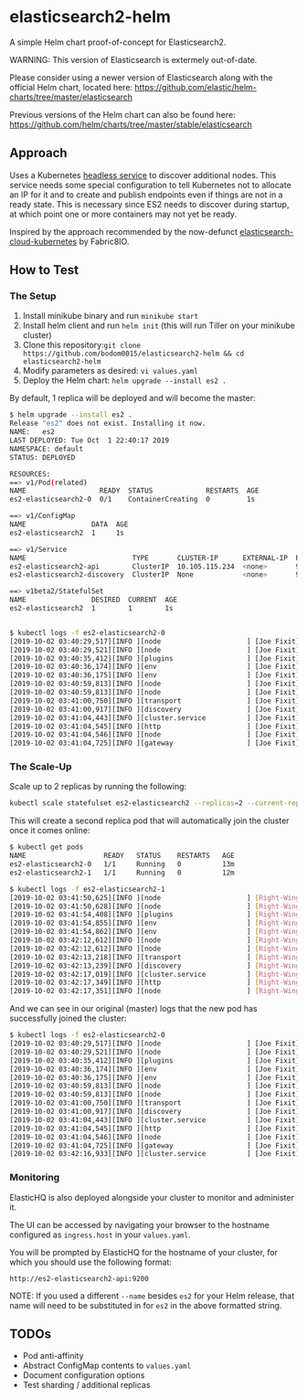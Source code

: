 # elasticsearch2-helm
A simple Helm chart proof-of-concept for Elasticsearch2.

WARNING: This version of Elasticsearch is extermely out-of-date.

Please consider using a newer version of Elasticsearch along with the official Helm chart, located here: https://github.com/elastic/helm-charts/tree/master/elasticsearch

Previous versions of the Helm chart can also be found here: https://github.com/helm/charts/tree/master/stable/elasticsearch

## Approach
Uses a Kubernetes [headless service](https://kubernetes.io/docs/concepts/services-networking/service/#headless-services) to discover additional nodes. This service needs some special configuration to tell Kubernetes not to allocate an IP for it and to create and publish endpoints even if things are not in a ready state. This is necessary since ES2 needs to discover during startup, at which point one or more containers may not yet be ready.

Inspired by the approach recommended by the now-defunct [elasticsearch-cloud-kubernetes](https://github.com/fabric8io/elasticsearch-cloud-kubernetes#kubernetes-cloud-plugin-for-elasticsearch) by Fabric8IO.

## How to Test

### The Setup

1. Install minikube binary and run `minikube start`
2. Install helm client and run `helm init` (this will run Tiller on your minikube cluster)
3. Clone this repository:`git clone https://github.com/bodom0015/elasticsearch2-helm && cd elasticsearch2-helm`
4. Modify parameters as desired: `vi values.yaml`
5. Deploy the Helm chart: `helm upgrade --install es2 .`

By default, 1 replica will be deployed and will become the master:
```bash
$ helm upgrade --install es2 .
Release "es2" does not exist. Installing it now.
NAME:   es2
LAST DEPLOYED: Tue Oct  1 22:40:17 2019
NAMESPACE: default
STATUS: DEPLOYED

RESOURCES:
==> v1/Pod(related)
NAME                  READY  STATUS             RESTARTS  AGE
es2-elasticsearch2-0  0/1    ContainerCreating  0         1s

==> v1/ConfigMap
NAME                DATA  AGE
es2-elasticsearch2  1     1s

==> v1/Service
NAME                          TYPE       CLUSTER-IP      EXTERNAL-IP  PORT(S)   AGE
es2-elasticsearch2-api        ClusterIP  10.105.115.234  <none>       9200/TCP  1s
es2-elasticsearch2-discovery  ClusterIP  None            <none>       9300/TCP  1s

==> v1beta2/StatefulSet
NAME                DESIRED  CURRENT  AGE
es2-elasticsearch2  1        1        1s


$ kubectl logs -f es2-elasticsearch2-0
[2019-10-02 03:40:29,517][INFO ][node                     ] [Joe Fixit] version[2.4.6], pid[1], build[5376dca/2017-07-18T12:17:44Z]
[2019-10-02 03:40:29,521][INFO ][node                     ] [Joe Fixit] initializing ...
[2019-10-02 03:40:35,412][INFO ][plugins                  ] [Joe Fixit] modules [reindex, lang-expression, lang-groovy], plugins [], sites []
[2019-10-02 03:40:36,174][INFO ][env                      ] [Joe Fixit] using [1] data paths, mounts [[/usr/share/elasticsearch/data (/dev/sda1)]], net usable_space [14.1gb], net total_space [16.9gb], spins? [possibly], types [ext4]
[2019-10-02 03:40:36,175][INFO ][env                      ] [Joe Fixit] heap size [1007.3mb], compressed ordinary object pointers [true]
[2019-10-02 03:40:59,813][INFO ][node                     ] [Joe Fixit] initialized
[2019-10-02 03:40:59,813][INFO ][node                     ] [Joe Fixit] starting ...
[2019-10-02 03:41:00,750][INFO ][transport                ] [Joe Fixit] publish_address {172.17.0.5:9300}, bound_addresses {127.0.0.1:9300}, {172.17.0.5:9300}
[2019-10-02 03:41:00,917][INFO ][discovery                ] [Joe Fixit] es2-elasticsearch2/v5OsITW3RFGElU4yVTxSAA
[2019-10-02 03:41:04,443][INFO ][cluster.service          ] [Joe Fixit] new_master {Joe Fixit}{v5OsITW3RFGElU4yVTxSAA}{172.17.0.5}{172.17.0.5:9300}, reason: zen-disco-join(elected_as_master, [0] joins received)
[2019-10-02 03:41:04,545][INFO ][http                     ] [Joe Fixit] publish_address {172.17.0.5:9200}, bound_addresses {127.0.0.1:9200}, {172.17.0.5:9200}
[2019-10-02 03:41:04,546][INFO ][node                     ] [Joe Fixit] started
[2019-10-02 03:41:04,725][INFO ][gateway                  ] [Joe Fixit] recovered [0] indices into cluster_state
```

### The Scale-Up
Scale up to 2 replicas by running the following:
```bash
kubectl scale statefulset es2-elasticsearch2 --replicas=2 --current-replicas=1
```

This will create a second replica pod that will automatically join the cluster once it comes online:
```bash
$ kubectl get pods
NAME                   READY   STATUS    RESTARTS   AGE
es2-elasticsearch2-0   1/1     Running   0          13m
es2-elasticsearch2-1   1/1     Running   0          12m

$ kubectl logs -f es2-elasticsearch2-1
[2019-10-02 03:41:50,625][INFO ][node                     ] [Right-Winger] version[2.4.6], pid[1], build[5376dca/2017-07-18T12:17:44Z]
[2019-10-02 03:41:50,628][INFO ][node                     ] [Right-Winger] initializing ...
[2019-10-02 03:41:54,408][INFO ][plugins                  ] [Right-Winger] modules [reindex, lang-expression, lang-groovy], plugins [], sites []
[2019-10-02 03:41:54,855][INFO ][env                      ] [Right-Winger] using [1] data paths, mounts [[/usr/share/elasticsearch/data (/dev/sda1)]], net usable_space [14.1gb], net total_space [16.9gb], spins? [possibly], types [ext4]
[2019-10-02 03:41:54,862][INFO ][env                      ] [Right-Winger] heap size [1007.3mb], compressed ordinary object pointers [true]
[2019-10-02 03:42:12,612][INFO ][node                     ] [Right-Winger] initialized
[2019-10-02 03:42:12,612][INFO ][node                     ] [Right-Winger] starting ...
[2019-10-02 03:42:13,218][INFO ][transport                ] [Right-Winger] publish_address {172.17.0.6:9300}, bound_addresses {127.0.0.1:9300}, {172.17.0.6:9300}
[2019-10-02 03:42:13,239][INFO ][discovery                ] [Right-Winger] es2-elasticsearch2/RxiYhWrOTpyUG-M1GWRnkQ
[2019-10-02 03:42:17,019][INFO ][cluster.service          ] [Right-Winger] detected_master {Joe Fixit}{v5OsITW3RFGElU4yVTxSAA}{172.17.0.5}{172.17.0.5:9300}, added {{Joe Fixit}{v5OsITW3RFGElU4yVTxSAA}{172.17.0.5}{172.17.0.5:9300},}, reason: zen-disco-receive(from master [{Joe Fixit}{v5OsITW3RFGElU4yVTxSAA}{172.17.0.5}{172.17.0.5:9300}])
[2019-10-02 03:42:17,349][INFO ][http                     ] [Right-Winger] publish_address {172.17.0.6:9200}, bound_addresses {127.0.0.1:9200}, {172.17.0.6:9200}
[2019-10-02 03:42:17,351][INFO ][node                     ] [Right-Winger] started
```

And we can see in our original (master) logs that the new pod has successfully joined the cluster:
```bash
$ kubectl logs -f es2-elasticsearch2-0
[2019-10-02 03:40:29,517][INFO ][node                     ] [Joe Fixit] version[2.4.6], pid[1], build[5376dca/2017-07-18T12:17:44Z]
[2019-10-02 03:40:29,521][INFO ][node                     ] [Joe Fixit] initializing ...
[2019-10-02 03:40:35,412][INFO ][plugins                  ] [Joe Fixit] modules [reindex, lang-expression, lang-groovy], plugins [], sites []
[2019-10-02 03:40:36,174][INFO ][env                      ] [Joe Fixit] using [1] data paths, mounts [[/usr/share/elasticsearch/data (/dev/sda1)]], net usable_space [14.1gb], net total_space [16.9gb], spins? [possibly], types [ext4]
[2019-10-02 03:40:36,175][INFO ][env                      ] [Joe Fixit] heap size [1007.3mb], compressed ordinary object pointers [true]
[2019-10-02 03:40:59,813][INFO ][node                     ] [Joe Fixit] initialized
[2019-10-02 03:40:59,813][INFO ][node                     ] [Joe Fixit] starting ...
[2019-10-02 03:41:00,750][INFO ][transport                ] [Joe Fixit] publish_address {172.17.0.5:9300}, bound_addresses {127.0.0.1:9300}, {172.17.0.5:9300}
[2019-10-02 03:41:00,917][INFO ][discovery                ] [Joe Fixit] es2-elasticsearch2/v5OsITW3RFGElU4yVTxSAA
[2019-10-02 03:41:04,443][INFO ][cluster.service          ] [Joe Fixit] new_master {Joe Fixit}{v5OsITW3RFGElU4yVTxSAA}{172.17.0.5}{172.17.0.5:9300}, reason: zen-disco-join(elected_as_master, [0] joins received)
[2019-10-02 03:41:04,545][INFO ][http                     ] [Joe Fixit] publish_address {172.17.0.5:9200}, bound_addresses {127.0.0.1:9200}, {172.17.0.5:9200}
[2019-10-02 03:41:04,546][INFO ][node                     ] [Joe Fixit] started
[2019-10-02 03:41:04,725][INFO ][gateway                  ] [Joe Fixit] recovered [0] indices into cluster_state
[2019-10-02 03:42:16,933][INFO ][cluster.service          ] [Joe Fixit] added {{Right-Winger}{RxiYhWrOTpyUG-M1GWRnkQ}{172.17.0.6}{172.17.0.6:9300},}, reason: zen-disco-join(join from node[{Right-Winger}{RxiYhWrOTpyUG-M1GWRnkQ}{172.17.0.6}{172.17.0.6:9300}])
```

### Monitoring
ElasticHQ is also deployed alongside your cluster to monitor and administer it.

The UI can be accessed by navigating your browser to the hostname configured as `ingress.host` in your `values.yaml`.

You will be prompted by ElasticHQ for the hostname of your cluster, for which you should use the following format:
```
http://es2-elasticsearch2-api:9200
```

NOTE: If you used a different `--name` besides `es2` for your Helm release, that name will need to be substituted in for `es2` in the above formatted string.

## TODOs

* Pod anti-affinity
* Abstract ConfigMap contents to `values.yaml`
* Document configuration options
* Test sharding / additional replicas
